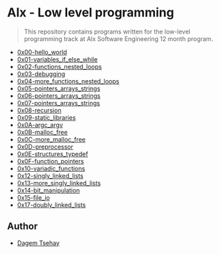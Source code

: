 # Alx - Low level programming
<blockquote>
This repository contains programs written for the low-level programming track at Alx Software Engineering 12 month program.
 </blockquote>

  - [0x00-hello_world](https://github.com/dagemtsehay1/alx-low_level_programming/tree/main/0x00-hello_world)
  - [0x01-variables_if_else_while](https://github.com/dagemtsehay1/alx-low_level_programming/tree/main/0x01-variables_if_else_while)
  - [0x02-functions_nested_loops](https://github.com/dagemtsehay1/alx-low_level_programming/tree/main/0x02-functions_nested_loops)
  - [0x03-debugging](https://github.com/dagemtsehay1/alx-low_level_programming/tree/main/0x03-debugging)
  - [0x04-more_functions_nested_loops](https://github.com/dagemtsehay1/alx-low_level_programming/tree/main/0x04-more_functions_nested_loops)
  - [0x05-pointers_arrays_strings](https://github.com/dagemtsehay1/alx-low_level_programming/tree/main/0x05-pointers_arrays_strings)
  - [0x06-pointers_arrays_strings](https://github.com/dagemtsehay1/alx-low_level_programming/tree/main/0x06-pointers_arrays_strings)
  - [0x07-pointers_arrays_strings](https://github.com/dagemtsehay1/alx-low_level_programming/tree/main/0x07-pointers_arrays_strings)
  - [0x08-recursion](https://github.com/dagemtsehay1/alx-low_level_programming/tree/main/0x08-recursion)
  - [0x09-static_libraries](https://github.com/dagemtsehay1/alx-low_level_programming/tree/main/0x09-static_libraries)
  - [0x0A-argc_argv](https://github.com/dagemtsehay1/alx-low_level_programming/tree/main/0x0A-argc_argv)
  - [0x0B-malloc_free](https://github.com/dagemtsehay1/alx-low_level_programming/tree/main/0x0B-malloc_free)
  - [0x0C-more_malloc_free](https://github.com/dagemtsehay1/alx-low_level_programming/tree/main/0x0C-more_malloc_free)
  - [0x0D-preprocessor](https://github.com/dagemtsehay1/alx-low_level_programming/tree/main/0x0D-preprocessor)
  - [0x0E-structures_typedef](https://github.com/dagemtsehay1/alx-low_level_programming/tree/main/0x0E-structures_typedef)
  - [0x0F-function_pointers](https://github.com/dagemtsehay1/alx-low_level_programming/tree/main/0x0F-function_pointers)
  - [0x10-variadic_functions](https://github.com/dagemtsehay1/alx-low_level_programming/tree/main/0x10-variadic_functions)
  - [0x12-singly_linked_lists](https://github.com/dagemtsehay1/alx-low_level_programming/tree/main/0x12-singly_linked_lists)
  - [0x13-more_singly_linked_lists](https://github.com/dagemtsehay1/alx-low_level_programming/tree/main/0x13-more_singly_linked_lists)
  - [0x14-bit_manipulation](https://github.com/dagemtsehay1/alx-low_level_programming/tree/main/0x14-bit_manipulation)
  - [0x15-file_io](https://github.com/dagemtsehay1/alx-low_level_programming/tree/main/0x15-file_io)
  - [0x17-doubly_linked_lists](https://github.com/dagemtsehay1/alx-low_level_programming/tree/main/0x17-doubly_linked_lists)


## Author 

  - [Dagem Tsehay](https://github.com/dagemtsehay1)
